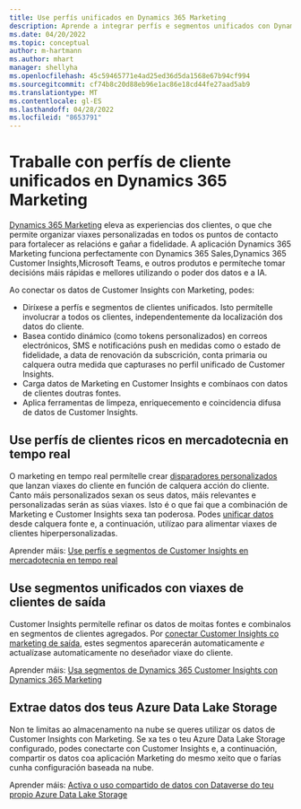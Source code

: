 ```yaml
---
title: Use perfís unificados en Dynamics 365 Marketing
description: Aprende a integrar perfís e segmentos unificados con Dynamics 365 Marketing.
ms.date: 04/20/2022
ms.topic: conceptual
author: m-hartmann
ms.author: mhart
manager: shellyha
ms.openlocfilehash: 45c59465771e4ad25ed36d5da1568e67b94cf994
ms.sourcegitcommit: cf74b8c20d88eb96e1ac86e18cd44fe27aad5ab9
ms.translationtype: MT
ms.contentlocale: gl-ES
ms.lasthandoff: 04/28/2022
ms.locfileid: "8653791"
---
```

# <a name="work-with-unified-customer-profiles-in-dynamics-365-marketing"></a>Traballe con perfís de cliente unificados en Dynamics 365 Marketing

[Dynamics 365 Marketing](/dynamics365/marketing/overview) eleva as experiencias dos clientes, o que che permite organizar viaxes personalizadas en todos os puntos de contacto para fortalecer as relacións e gañar a fidelidade. A aplicación Dynamics 365 Marketing funciona perfectamente con Dynamics 365 Sales,Dynamics 365 Customer Insights,Microsoft Teams, e outros produtos e permíteche tomar decisións máis rápidas e mellores utilizando o poder dos datos e a IA.

Ao conectar os datos de Customer Insights con Marketing, podes:

- Diríxese a perfís e segmentos de clientes unificados. Isto permítelle involucrar a todos os clientes, independentemente da localización dos datos do cliente.
- Basea contido dinámico (como tokens personalizados) en correos electrónicos, SMS e notificacións push en medidas como o estado de fidelidade, a data de renovación da subscrición, conta primaria ou calquera outra medida que capturases no perfil unificado de Customer Insights.
- Carga datos de Marketing en Customer Insights e combínaos con datos de clientes doutras fontes.
- Aplica ferramentas de limpeza, enriquecemento e coincidencia difusa de datos de Customer Insights.


## <a name="use-rich-customer-profiles-in-real-time-marketing"></a>Use perfís de clientes ricos en mercadotecnia en tempo real

O marketing en tempo real permítelle crear [disparadores personalizados](/dynamics365/marketing/real-time-marketing-custom-triggers) que lanzan viaxes do cliente en función de calquera acción do cliente. Canto máis personalizados sexan os seus datos, máis relevantes e personalizadas serán as súas viaxes. Isto é o que fai que a combinación de Marketing e Customer Insights sexa tan poderosa. Podes [unificar datos](data-unification.md) desde calquera fonte e, a continuación, utilízao para alimentar viaxes de clientes hiperpersonalizadas.

Aprender máis: [Use perfís e segmentos de Customer Insights en mercadotecnia en tempo real](/dynamics365/marketing/real-time-marketing-ci-profile)

## <a name="use-unified-segments-with-outbound-customer-journeys"></a>Use segmentos unificados con viaxes de clientes de saída

Customer Insights permítelle refinar os datos de moitas fontes e combinalos en segmentos de clientes agregados. Por [conectar Customer Insights co marketing de saída](export-dynamics365-marketing.md), estes segmentos aparecerán automaticamente *e* actualízase automaticamente no deseñador viaxe do cliente.

Aprender máis: [Usa segmentos de Dynamics 365 Customer Insights con Dynamics 365 Marketing](/dynamics365/marketing/customer-insights-segments)

## <a name="pull-data-from-your-own-azure-data-lake-storage"></a>Extrae datos dos teus Azure Data Lake Storage

Non te limitas ao almacenamento na nube se queres utilizar os datos de Customer Insights con Marketing. Se xa tes o teu Azure Data Lake Storage configurado, podes conectarte con Customer Insights e, a continuación, compartir os datos coa aplicación Marketing do mesmo xeito que o farías cunha configuración baseada na nube.

Aprender máis: [Activa o uso compartido de datos con Dataverse do teu propio Azure Data Lake Storage](manage-environments.md#enable-data-sharing-with-dataverse-from-your-own-azure-data-lake-storage-preview)